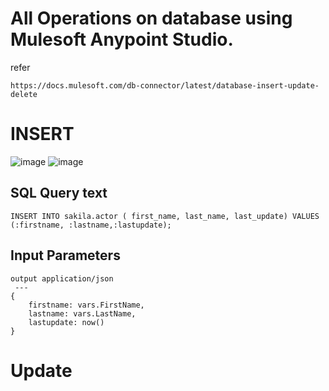 # All Operations on database using Mulesoft Anypoint Studio.

refer
```
https://docs.mulesoft.com/db-connector/latest/database-insert-update-delete
```

# INSERT

![image](https://github.com/gauravxlokhande/AllAbout-MuleSoft/assets/119065314/9f66150f-afad-432a-a5e5-0a1c13ca14d2)
![image](https://github.com/gauravxlokhande/AllAbout-MuleSoft/assets/119065314/e23ec7b2-02a1-4a00-9822-39753edad9e6)

## SQL Query text
```
INSERT INTO sakila.actor ( first_name, last_name, last_update) VALUES (:firstname, :lastname,:lastupdate);
```

## Input Parameters
```
output application/json
 ---
{
	firstname: vars.FirstName,
	lastname: vars.LastName,
	lastupdate: now()
}
```

# Update

